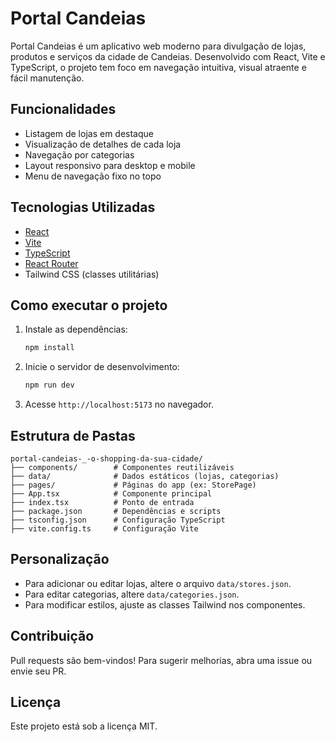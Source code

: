 # Portal Candeias

Portal Candeias é um aplicativo web moderno para divulgação de lojas, produtos e serviços da cidade de Candeias. Desenvolvido com React, Vite e TypeScript, o projeto tem foco em navegação intuitiva, visual atraente e fácil manutenção.

## Funcionalidades
- Listagem de lojas em destaque
- Visualização de detalhes de cada loja
- Navegação por categorias
- Layout responsivo para desktop e mobile
- Menu de navegação fixo no topo

## Tecnologias Utilizadas
- [React](https://react.dev/)
- [Vite](https://vitejs.dev/)
- [TypeScript](https://www.typescriptlang.org/)
- [React Router](https://reactrouter.com/)
- Tailwind CSS (classes utilitárias)

## Como executar o projeto
1. Instale as dependências:
   ```bash
   npm install
   ```
2. Inicie o servidor de desenvolvimento:
   ```bash
   npm run dev
   ```
3. Acesse `http://localhost:5173` no navegador.

## Estrutura de Pastas
```
portal-candeias-_-o-shopping-da-sua-cidade/
├── components/        # Componentes reutilizáveis
├── data/              # Dados estáticos (lojas, categorias)
├── pages/             # Páginas do app (ex: StorePage)
├── App.tsx            # Componente principal
├── index.tsx          # Ponto de entrada
├── package.json       # Dependências e scripts
├── tsconfig.json      # Configuração TypeScript
├── vite.config.ts     # Configuração Vite
```

## Personalização
- Para adicionar ou editar lojas, altere o arquivo `data/stores.json`.
- Para editar categorias, altere `data/categories.json`.
- Para modificar estilos, ajuste as classes Tailwind nos componentes.

## Contribuição
Pull requests são bem-vindos! Para sugerir melhorias, abra uma issue ou envie seu PR.

## Licença
Este projeto está sob a licença MIT.
